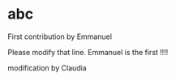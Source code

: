 # abc


First contribution by Emmanuel



Please modify that line. Emmanuel is the first !!!!

modification by Claudia

